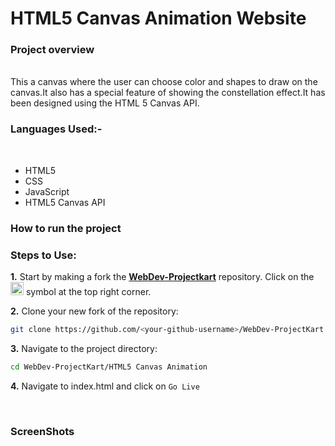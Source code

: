 <h1> HTML5 Canvas Animation Website </h1>
<h3>Project overview</h3> <br>
This a canvas where the user can choose color and shapes to draw on the canvas.It also has a special feature of showing the constellation effect.It has been designed using the HTML 5 Canvas API. <br>

<h3> Languages Used:-</h3> <br>
<ul>
<li>HTML5</li>
<li>CSS</li>
<li>JavaScript</li>
<li>HTML5 Canvas API</li>
</ul>
<h3>How to run the project</h3>

### Steps to Use:

**1.** Start by making a fork the [**WebDev-Projectkart**](https://github.com/khushi-purwar/WebDev-Projectkart) repository. Click on the <a href="https://github.com/khushi-purwar/WebDev-Projectkart/fork"><img src="https://i.imgur.com/G4z1kEe.png" height="21" width="21"></a> symbol at the top right corner.

**2.** Clone your new fork of the repository:

```bash
git clone https://github.com/<your-github-username>/WebDev-ProjectKart
```

**3.** Navigate to the project directory:

```bash
cd WebDev-ProjectKart/HTML5 Canvas Animation
```

**4.** Navigate to index.html and click on `Go Live`

</br>

<h3> ScreenShots </h3>
